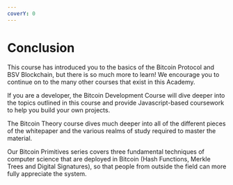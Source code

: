 ```yaml
---
coverY: 0
---
```


# Conclusion

This course has introduced you to the basics of the Bitcoin Protocol and BSV Blockchain, but there is so much more to learn! We encourage you to continue on to the many other courses that exist in this Academy.&#x20;

If you are a developer, the Bitcoin Development Course will dive deeper into the topics outlined in this course and provide Javascript-based coursework to help you build your own projects.&#x20;

The Bitcoin Theory course dives much deeper into all of the different pieces of the whitepaper and the various realms of study required to master the material.

Our Bitcoin Primitives series covers three fundamental techniques of computer science that are deployed in Bitcoin (Hash Functions, Merkle Trees and Digital Signatures), so that people from outside the field can more fully appreciate the system.

